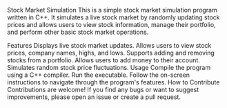 Stock Market Simulation
This is a simple stock market simulation program written in C++. It simulates a live stock market by randomly updating stock prices and allows users to view stock information, manage their portfolio, and perform other basic stock market operations.

Features
Displays live stock market updates.
Allows users to view stock prices, company names, highs, and lows.
Supports adding and removing stocks from a portfolio.
Allows users to add money to their account.
Simulates random stock price fluctuations.
Usage
Compile the program using a C++ compiler.
Run the executable.
Follow the on-screen instructions to navigate through the program's features.
How to Contribute
Contributions are welcome! If you find any bugs or want to suggest improvements, please open an issue or create a pull request.
